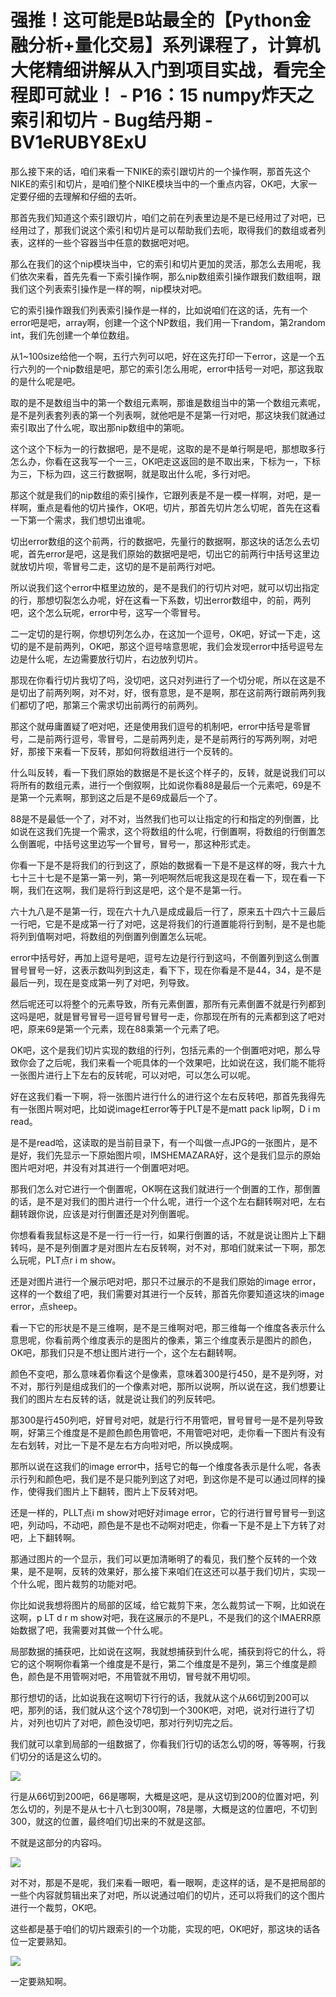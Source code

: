 # 强推！这可能是B站最全的【Python金融分析+量化交易】系列课程了，计算机大佬精细讲解从入门到项目实战，看完全程即可就业！ - P16：15 numpy炸天之索引和切片 - Bug结丹期 - BV1eRUBY8ExU

那么接下来的话，咱们来看一下NIKE的索引跟切片的一个操作啊，那首先这个NIKE的索引和切片，是咱们整个NIKE模块当中的一个重点内容，OK吧，大家一定要仔细的去理解和仔细的去听。

那首先我们知道这个索引跟切片，咱们之前在列表里边是不是已经用过了对吧，已经用过了，那我们说这个索引和切片是可以帮助我们去呃，取得我们的数组或者列表，这样的一些个容器当中任意的数据吧对吧。

那么在我们的这个nip模块当中，它的索引和切片更加的灵活，那怎么去用呢，我们依次来看，首先先看一下索引操作啊，那么nip数组索引操作跟我们数组啊，跟我们这个列表索引操作是一样的啊，nip模块对吧。

它的索引操作跟我们列表索引操作是一样的，比如说咱们在这的话，先有一个error吧是吧，array啊，创建一个这个NP数组，我们用一下random，第2random int，我们先创建一个单位数组。

从1~100size给他一个啊，五行六列可以吧，好在这先打印一下error，这是一个五行六列的一个nip数组是吧，那它的索引怎么用呢，error中括号一对吧，那这我取的是什么呢是吧。

取的是不是数组当中的第一个数组元素啊，那谁是数组当中的第一个数组元素呢，是不是列表套列表的第一个列表啊，就他吧是不是第一行对吧，那这块我们就通过索引取出了什么呢，取出那nip数组中的第呃。

这个这个下标为一的行数据吧，是不是呢，这取的是不是单行啊是吧，那想取多行怎么办，你看在这我写一个一三，OK吧走这返回的是不取出来，下标为一，下标为三，下标为四，这三行数据啊，就是取出什么呢，多行对吧。

那这个就是我们的nip数组的索引操作，它跟列表是不是一模一样啊，对吧，是一样啊，重点是看他的切片操作，OK吧，切片，那首先切片怎么切呢，首先在这看一下第一个需求，我们想切出谁呢。

切出error数组的这个前两，行的数据吧，先量行的数据啊，那这块的话怎么去切呢，首先error是吧，这是我们原始的数据吧是吧，切出它的前两行中括号这里边就放切片呗，零冒号二走，这切的是不是前两行对吧。

所以说我们这个error中框里边放的，是不是我们的行切片对吧，就可以切出指定的行，那想切裂怎么办呢，好在这看一下系数，切出error数组中，的前，两列吧，这个怎么玩呢，error中号，这写一个零冒号。

二一定切的是行啊，你想切列怎么办，在这加一个逗号，OK吧，好试一下走，这切的是不是前两列，OK吧，那这个逗号啥意思呢，我们会发现error中括号逗号左边是什么呢，左边需要放行切片，右边放列切片。

那现在你看行切片我切了吗，没切吧，这只对列进行了一个切分呢，所以在这是不是切出了前两列啊，对不对，好，很有意思，是不是啊，那在这前两行跟前两列我们都切了吧，那第三个需求切出前两行的前两列。

那这个就毋庸置疑了吧对吧，还是使用我们逗号的机制吧，error中括号是零冒号，二是前两行逗号，零冒号，二是前两列走，是不是前两行的写两列啊，对吧好，那接下来看一下反转，那如何将数组进行一个反转的。

什么叫反转，看一下我们原始的数据是不是长这个样子的，反转，就是说我们可以将所有的数组元素，进行一个倒叙啊，比如说你看88是最后一个元素吧，69是不是第一个元素啊，那到这之后是不是69成最后一个了。

88是不是最低一个了，对不对，当然我们也可以让指定的行和指定的列倒置，比如说在这我们先提一个需求，这个将数组的什么呢，行倒置啊，将数组的行倒置怎么倒置呢，中括号这里边写一个冒号，冒号一，那这种形式走。

你看一下是不是将我们的行到这了，原始的数据看一下是不是这样的呀，我六十九七十三十七是不是第一第一列，第一列吧啊然后呢我这是现在看一下，现在看一下啊，我们在这啊，我们是将行到这是吧，这个是不是第一行。

六十九八是不是第一行，现在六十九八是成成最后一行了，原来五十四六十三最后一行吧，它是不是成第一行了对吧，这是将我们的行道置能将行到制，是不是也能将列到值啊对吧，将数组的列倒置列倒置怎么玩呢。

error中括号好，再加上逗号是吧，逗号左边是行行到这吗，不倒置列到这么倒置冒号冒号一好，这表示数叫列到这走，看下下，现在你看是不是44，34，是不是最后一列，现在是变成第一列了对吧，列导致。

然后呢还可以将整个的元素导致，所有元素倒置，那所有元素倒置不就是行列都到这吗是吧，就是冒号冒号一逗号冒号冒号一走，你那现在所有的元素都到这了吧对吧，原来69是第一个元素，现在88乘第一个元素了吧。

OK吧，这个是我们切片实现的数组的行列，包括元素的一个倒置吧对吧，那么导致你会了之后呢，我们来看一个呃具体的一个效果吧，比如说在这，我们能不能将一张图片进行上下左右的反转呢，可以对吧，可以怎么可以呢。

好在这我们看一下啊，将一张图片进行什么的进行这个左右反转吧，那首先我得先有一张图片啊对吧，比如说image杠error等于PLT是不是matt pack lip啊，D i m read。

是不是read哈，这读取的是当前目录下，有一个叫做一点JPG的一张图片，是不是好，我们先显示一下原始图片呗，IMSHEMAZARA好，这个是我们显示的原始图片吧对吧，并没有对其进行一个倒置吧对吧。

那我们怎么对它进行一个倒置呢，OK啊在这我们就进行一个倒置的工作，那倒置的话，是不是对我们的图片进行一个什么呢，进行一个这个左右翻转啊对吧，左右翻转跟你说，应该是对行倒置还是对列倒置呢。

你想看看我鼠标这是不是一行一行一行，如果行倒置的话，不就是说让图片上下翻转吗，是不是列倒置才是对图片左右反转啊，对不对，那咱们就来试一下啊，那怎么玩呢，PLT点r i m show。

还是对图片进行一个展示吧对吧，那只不过展示的不是我们原始的image error，这样的一个数组了吧，我们需要对其进行一个反转，那首先你要知道这块的image error，点sheep。

看一下它的形状是不是三维啊，是不是三维啊对吧，那三维每一个维度各表示什么意思呢，你看前两个维度表示的是图片的像素，第三个维度表示是图片的颜色，OK吧，那我们只是不想让图片进行一个，这个左右翻转啊。

颜色不变吧，那么意味着你看这个是像素，意味着300是行450，是不是列呀，对不对，那行列是组成我们的一个像素对吧，那所以说啊，所以说在这，我们想要让我们的图片左右反转的话，就是说让我们的列反转吧。

那300是行450列吧，好冒号对吧，就是行行不用管吧，冒号冒号一是不是列导致啊，好第三个维度是不是颜色颜色用管吧，不用管吧对吧，走你看一下图片有没有左右划转，对比一下是不是左右方向啦对吧，所以换成啊。

那所以说在这我们的image error中，括号它的每一个维度各表示是什么呢，各表示行列和颜色吧，我们是不是只能列到这了对吧，到这你是不是可以通过同样的操作，使得我们图片上下翻转，图片上下反转对吧。

还是一样的，PLLT点i m show对吧好对image error，它的行进行冒号冒号一到这吧，列动吗，不动吧，颜色是不是也不动啊对吧走，你看一下是不是上下方转了对吧，上下翻转啊。

那通过图片的一个显示，我们可以更加清晰明了的看见，我们整个反转的一个效果，是不是啊，反转的效果好，那么接下来咱们在这还可以基于我们切片，实现一个什么呢，图片裁剪的功能对吧。

你比如说我想将图片的局部的区域，给它裁剪下来，怎么裁剪试一下啊，比如说在这啊，p LT d r m show对吧，我在这展示的不是PL，不是我们的这个IMAERR原始数据了吧，我需要对其做一个什么呢。

局部数据的捕获吧，比如说在这啊，我就想捕获到什么呢，捕获到将它的什么，将它的这个啊啊你看第一个维度是不是行，第二个维度是不是列，第三个维度是颜色，颜色是不用管啊对吧，不用管就不用切，冒号就不用切呗。

那行想切的话，比如说我在这啊切下行行的话，我就从这个从66切到200可以吧，那列的话，我们就从这个这个78切到一个300K吧，对吧，说对行进行了切片，对列也切片了对吧，颜色没切吧，那对行列切完之后。

我们就可以拿到局部的一组数据了，你看我们行切的话怎么切的呀，等等啊，行我们切分的话是这么切的。

![](img/eddeadb8e503015778baefe361962c00_1.png)

行是从66切到200吧，66是哪啊，大概是这吧，是从这切到200的位置对吧，列怎么切的，列是不是从七十八七到300啊，78是哪，大概是这的位置吧，不切到300，就这的位置，最终咱们切出来的不就是这部。

不就是这部分的内容吗。

![](img/eddeadb8e503015778baefe361962c00_3.png)

对不对，那是不是呢，我们来看一眼吧，看一眼啊，走这样的话，是不是把局部的一些个内容就剪辑出来了对吧，所以说通过咱们的切片，还可以将我们的这个图片进行一个裁剪，OK吧。

这些都是基于咱们的切片跟索引的一个功能，实现的吧，OK吧好，那这块的话各位一定要熟知。

![](img/eddeadb8e503015778baefe361962c00_5.png)

一定要熟知啊。